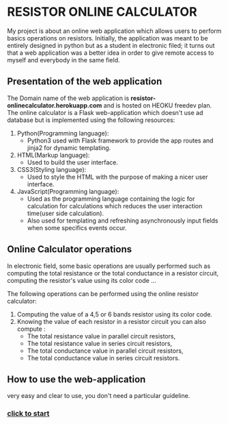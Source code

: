 # RESISTOR ONLINE CALCULATOR
   
My project is about an online web application which allows users to perform basics operations on resistors. Initially, the application was meant to be entirely designed in python but as a student in electronic filed; it turns out that a web application was a better idea in order to give remote access to myself and everybody in the same field. 
       
## Presentation of the web application
The Domain name of the web application is  **resistor-onlinecalculator.herokuapp.com** and is hosted on HEOKU freedev plan.
The online calculator is a Flask web-application which doesn't use ad database but is implemented using the following resources:

1. Python(Programming language):
    * Python3 used with Flask framework to provide the app routes and jinja2 for dynamic templating.
2. HTML(Markup language):
    * Used to build the user interface.
3. CSS3(Styling language):
    * Used to style the HTML with the purpose of making a nicer user interface. 
4. JavaScript(Programming language):
    * Used as the programming language containing the logic for calculation for calculations which reduces the user interaction time(user side calculation).
    * Also used for templating and refreshing asynchronously input fields when some specifics events occur.
 
## Online Calculator operations 
In electronic field, some basic operations are usually performed such as computing the total resistance or the total conductance in a resistor circuit, computing the resistor's value using its color code ...

The following operations can be performed using the online resistor calculator:
1. Computing the value of a 4,5 or 6 bands resistor using its color code.
2. Knowing the value of each resistor in a resistor circuit you can also compute :
    * The total resistance value in parallel circuit resistors,
    * The total resistance value in series circuit resistors,
    * The total conductance value in parallel circuit resistors,
    * The total conductance value in series circuit resistors.

## How to use the web-application 

very easy and clear to use, you don't need a particular guideline. 

### [click to start](https://resistor-onlinecalculator.herokuapp.com/)
